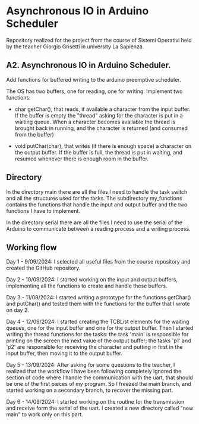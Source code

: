 # Asynchronous IO in Arduino Scheduler

Repository realized for the project from the course of Sistemi Operativi held by the teacher Giorgio Grisetti in university La Sapienza.

## A2. Asynchronous IO in Arduino Scheduler.
Add functions for buffered writing to the arduino preemptive scheduler.

The OS has two buffers, one for reading, one for writing.
Implement two functions:

* char getChar(), that reads, if available a character from the input buffer.
    If the buffer is empty the "thread" asking for the character
    is put in a waiting queue.
    When a character becomes available the thread is brought back in running,
    and the character is returned (and consumed from the buffer)

* void putChar(char), that writes (if there is enough space) a character on the output buffer.
    If the buffer is full, the thread is put in waiting, and resumed whenever there is enough room
    in the buffer.

## Directory 
In the directory main there are all the files I need to handle the task switch and all the structures used for the tasks. The subdirectory my_functions contains the functions that handle the input and output buffer and the two functions I have to implement.

In the directory serial there are all the files I need to use the serial of the Arduino to communicate between a reading process and a writing process.


## Working flow
Day 1 - 9/09/2024: I selected all useful files from the course repository and created the GitHub repository.

Day 2 - 10/09/2024: I started working on the input and output buffers, implementing all the functions to create and handle these buffers.

Day 3 - 11/09/2024: I started writing a prototype for the functions getChar() and putChar() and tested them with the functions for the buffer that I wrote on day 2.

Day 4 - 12/09/2024: I started creating the TCBList elements for the waiting queues, one for the input buffer and one for the output buffer. Then I started writing the thread functions for the tasks: the task 'main' is responsible for printing on the screen the next value of the output buffer; the tasks 'p1' and 'p2' are responsible for receiving the character and putting in first in the input buffer, then moving it to the output buffer.

Day 5 - 13/09/2024: After asking for some questions to the teacher, I realized that the workflow I have been following completely ignored the section of code where I handle the communication with the uart, that should be one of the first pieces of my program. So I freezed the main branch, and started working on a secondary branch, to recover the missing part.

Day 6 - 14/09/2024: I started working on the routine for the transmission and receive form the serial of the uart. I created a new directory called "new main" to work only on this part.